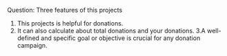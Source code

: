 Question: Three features of this projects

1. This projects is helpful for donations.
2. It can also calculate about total donations and your donations.
3.A well-defined and specific goal or objective is crucial for any donation campaign.